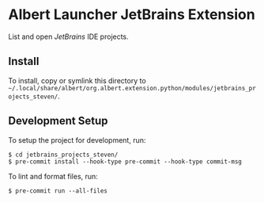 # Albert Launcher JetBrains Extension
List and open *JetBrains* IDE projects.

## Install
To install, copy or symlink this directory to `~/.local/share/albert/org.albert.extension.python/modules/jetbrains_projects_steven/`.

## Development Setup
To setup the project for development, run:

    $ cd jetbrains_projects_steven/
    $ pre-commit install --hook-type pre-commit --hook-type commit-msg

To lint and format files, run:

    $ pre-commit run --all-files
